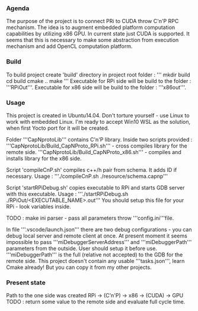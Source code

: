 ### Agenda
The purpose of the project is to connect PRi to CUDA throw C'n'P RPC mechanism.
The idea is to augment embedded platform computation capabilities by utilizing x86 GPU. 
In current state just CUDA is supported. It seems that this is necessary to make some abstraction from execution mechanism and add OpenCL computation platform.

### Build
To build project create 'build' directory in project root folder :
'''
mkdir build
cd build
cmake ..
make
'''
Executable for RPi side will be build to the folder : '''RPiOut'''.
Executable for x86 side will be build to the folder : '''x86out'''.

### Usage
This project is created in Ubuntu14.04. Don't torture yourself - use Linux to work with embedded Linux. I'm ready to accept Win10 WSL as the solution, when first Yocto port for it will be created.

Folder '''CapNprotoLib''' contains C'n'P library.
Inside two scripts provided :
'''CapNprotoLib/Build_CapNProto_RPi.sh''' - cross compiles library for the remote side.
'''CapNprotoLib/Build_CapNProto_x86.sh''' - compiles and installs library for the x86 side.

Script 'compileCnP.sh' compiles c++/h pair from schema. It adds ID if necessary.
Usage : 
'''./compileCnP.sh ./resource/schema.capnp'''

Script 'startRPiDebug.sh' copies executable to RPi and starts GDB server with this executable.
Usage :
'''./startRPiDebug.sh ./RPiOut/<EXECUTABLE_NAME>.out'''
You should setup this file for your RPi - look variables inside.

TODO : make ini parser - pass all parameters throw '''config.ini'''file.

In file '''.vscode/launch.json''' there are two debug configurations - you can debug local server and remote client at once.
At present moment it seems impossible to pass '''miDebuggerServerAddress'''  and '''miDebuggerPath''' parameters from the outside. User should setup it before use.
'''miDebuggerPath''' is the full (relative not accepted) to the GDB for the remote side.
This project doesn't contain any usable '''tasks.json''', learn Cmake already! But you can copy it from my other projects. 

### Present state
Path to the one side was created RPi -> (C'n'P) -> x86 -> (CUDA) -> GPU
TODO : return some value to the remote side and evaluate full cycle time.